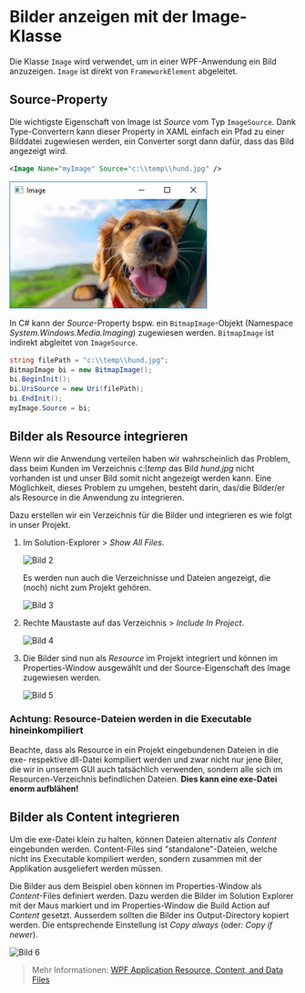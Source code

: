# Bilder anzeigen mit der Image-Klasse

Die Klasse `Image` wird verwendet, um in einer WPF-Anwendung ein Bild anzuzeigen. `Image` ist direkt von `FrameworkElement` abgeleitet.

## Source-Property

Die wichtigste Eigenschaft von Image ist _Source_ vom Typ `ImageSource`. Dank Type-Convertern kann dieser Property in XAML einfach ein Pfad zu einer Bilddatei zugewiesen werden, ein Converter sorgt dann dafür, dass das Bild angezeigt wird. 

```xml
<Image Name="myImage" Source="c:\\temp\\hund.jpg" />
```

![Bild 1](res/01.jpg)

In C# kann der _Source_-Property bspw. ein `BitmapImage`-Objekt (Namespace _System.Windows.Media.Imaging_) zugewiesen werden. `BitmapImage` ist indirekt abgleitet von `ImageSource`. 

```csharp
string filePath = "c:\\temp\\hund.jpg";
BitmapImage bi = new BitmapImage();
bi.BeginInit();
bi.UriSource = new Uri(filePath);
bi.EndInit();
myImage.Source = bi;
````

## Bilder als Resource integrieren

Wenn wir die Anwendung verteilen haben wir wahrscheinlich das Problem, dass beim Kunden im Verzeichnis _c:\temp_ das Bild _hund.jpg_ nicht vorhanden ist und unser Bild somit nicht angezeigt werden kann. Eine Möglichkeit, dieses Problem zu umgehen, besteht darin, das/die Bilder/er als Resource in die Anwendung zu integrieren. 

Dazu erstellen wir ein Verzeichnis für die Bilder und integrieren es wie folgt in unser Projekt. 

1. Im Solution-Explorer > _Show All Files_.  

    ![Bild 2](res/02.jpg)
    
    Es werden nun auch die Verzeichnisse und Dateien angezeigt, die (noch) nicht zum Projekt gehören. 

    ![Bild 3](res/03.jpg)

2. Rechte Maustaste auf das Verzeichnis > _Include In Project_.

    ![Bild 4](res/04.jpg)

3. Die Bilder sind nun als _Resource_ im Projekt integriert und können im Properties-Window ausgewählt und der Source-Eigenschaft des Image zugewiesen werden. 

    ![Bild 5](res/05.jpg)

### Achtung: Resource-Dateien werden in die Executable hineinkompiliert 

Beachte, dass als Resource in ein Projekt eingebundenen Dateien in die exe- respektive dll-Datei kompiliert werden und zwar nicht nur jene Biler, die wir in unserem GUI auch tatsächlich verwenden, sondern alle sich im Resourcen-Verzeichnis befindlichen Dateien. **Dies kann eine exe-Datei enorm aufblähen!** 

## Bilder als Content integrieren 

Um die exe-Datei klein zu halten, können Dateien alternativ als _Content_ eingebunden werden. Content-Files sind "standalone"-Dateien, welche nicht ins Executable kompiliert werden, sondern zusammen mit der Applikation ausgeliefert werden müssen. 

Die Bilder aus dem Beispiel oben können im Properties-Window als _Content_-Files definiert werden. Dazu werden die Bilder im Solution Explorer mit der Maus markiert  und im Properties-Window die Build Action auf _Content_ gesetzt. Ausserdem sollten die Bilder ins Output-Directory kopiert werden. Die entsprechende Einstellung ist _Copy always_ (oder: _Copy if newer_).

![Bild 6](res/06.jpg)

> Mehr Informationen: [WPF Application Resource, Content, and Data Files](https://docs.microsoft.com/en-us/dotnet/framework/wpf/app-development/wpf-application-resource-content-and-data-files)